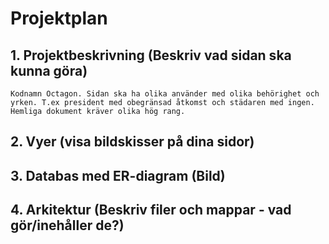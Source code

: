 # Projektplan

## 1. Projektbeskrivning (Beskriv vad sidan ska kunna göra)
    Kodnamn Octagon. Sidan ska ha olika använder med olika behörighet och yrken. T.ex president med obegränsad åtkomst och städaren med ingen. Hemliga dokument kräver olika hög rang.
## 2. Vyer (visa bildskisser på dina sidor)

## 3. Databas med ER-diagram (Bild)
    
## 4. Arkitektur (Beskriv filer och mappar - vad gör/inehåller de?)
